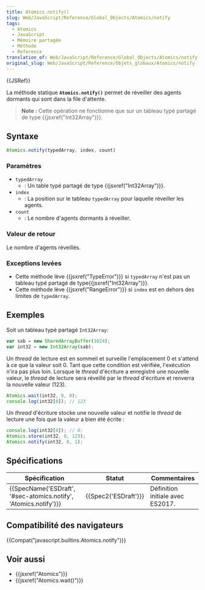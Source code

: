 ```yaml
---
title: Atomics.notify()
slug: Web/JavaScript/Reference/Global_Objects/Atomics/notify
tags:
  - Atomics
  - JavaScript
  - Mémoire partagée
  - Méthode
  - Reference
translation_of: Web/JavaScript/Reference/Global_Objects/Atomics/notify
original_slug: Web/JavaScript/Reference/Objets_globaux/Atomics/notify
---
```

{{JSRef}}

La méthode statique **`Atomics.notify()`** permet de réveiller des agents dormants qui sont dans la file d'attente.

> **Note :** Cette opération ne fonctionne que sur un tableau typé partagé de type {{jsxref("Int32Array")}}.

## Syntaxe

```js
Atomics.notify(typedArray, index, count)
```

### Paramètres

- `typedArray`
  - : Un table typé partagé de type {{jsxref("Int32Array")}}.
- `index`
  - : La position sur le tableau `typedArray` pour laquelle réveiller les agents.
- `count`
  - : Le nombre d'agents dormants à réveiller.

### Valeur de retour

Le nombre d'agents réveillés.

### Exceptions levées

- Cette méthode lève {{jsxref("TypeError")}} si `typedArray` n'est pas un tableau typé partagé de type{{jsxref("Int32Array")}}.
- Cette méthode lève {{jsxref("RangeError")}} si `index` est en dehors des limites de `typedArray`.

## Exemples

Soit un tableau typé partagé `Int32Array`:

```js
var sab = new SharedArrayBuffer(1024);
var int32 = new Int32Array(sab);
```

Un _thread_ de lecture est en sommeil et surveille l'emplacement 0 et s'attend à ce que la valeur soit 0. Tant que cette condition est vérifiée, l'exécution n'ira pas plus loin. Lorsque le _thread_ d'écriture a enregistré une nouvelle valeur, le _thread_ de lecture sera réveillé par le _thread_ d'écriture et renverra la nouvelle valeur (123).

```js
Atomics.wait(int32, 0, 0);
console.log(int32[0]); // 123
```

Un _thread_ d'écriture stocke une nouvelle valeur et notifie le _thread_ de lecture une fois que la valeur a bien été écrite :

```js
console.log(int32[0]); // 0;
Atomics.store(int32, 0, 123);
Atomics.notify(int32, 0, 1);
```

## Spécifications

| Spécification                                                                        | Statut                       | Commentaires                     |
| ------------------------------------------------------------------------------------ | ---------------------------- | -------------------------------- |
| {{SpecName('ESDraft', '#sec-atomics.notify', 'Atomics.notify')}} | {{Spec2('ESDraft')}} | Définition initiale avec ES2017. |

## Compatibilité des navigateurs

{{Compat("javascript.builtins.Atomics.notify")}}

## Voir aussi

- {{jsxref("Atomics")}}
- {{jsxref("Atomics.wait()")}}
